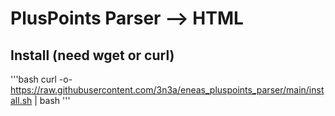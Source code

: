 # PlusPoints Parser --> HTML

## Install (need wget or curl)
'''bash
curl -o- https://raw.githubusercontent.com/3n3a/eneas_pluspoints_parser/main/install.sh | bash
'''
